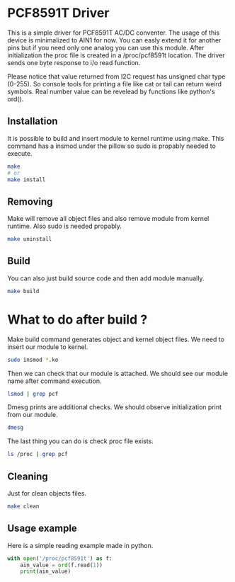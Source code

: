 # PCF8591T Driver
This is a simple driver for PCF8591T AC/DC conventer. The usage of this device is minimalized to AIN1 for now. You can easly extend it for another pins but if you need only one analog you can use this module. After initialization the proc file is created in a /proc/pcf8591t location. The driver sends one byte response to i/o read function.

Please notice that value returned from I2C request has unsigned char type (0-255). So console tools for printing a file like cat or tail can return weird symbols. Real number value can be revelead by functions like python's ord().

## Installation
It is possible to build and insert module to kernel runtime using make. This command has a insmod under the pillow so sudo is propably needed to execute.
``` bash
make
# or
make install
```

## Removing
Make will remove all object files and also remove module from kernel runtime. Also sudo is needed propably.
``` bash
make uninstall
```

## Build
You can also just build source code and then add module manually.
``` bash
make build
```
# What to do after build ?
Make build command generates object and kernel object files. We need to insert our module to kernel.
``` bash 
sudo insmod *.ko
```
Then we can check that our module is attached. We should see our module name after command execution.
``` bash
lsmod | grep pcf
```
Dmesg prints are additional checks. We should observe initialization print from our module.
``` bash
dmesg
```
The last thing you can do is check proc file exists.
``` bash
ls /proc | grep pcf
```

## Cleaning
Just for clean objects files.
``` bash
make clean
```

## Usage example
Here is a simple reading example made in python.
``` python
with open('/proc/pcf8591t') as f:
    ain_value = ord(f.read(1))
    print(ain_value)
```
